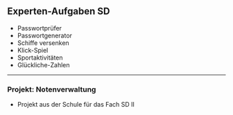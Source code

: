 Experten-Aufgaben SD
---------------------------
- Passwortprüfer
- Passwortgenerator
- Schiffe versenken
- Klick-Spiel
- Sportaktivitäten
- Glückliche-Zahlen
---------------------------
### Projekt: Notenverwaltung
- Projekt aus der Schule für das Fach SD II
